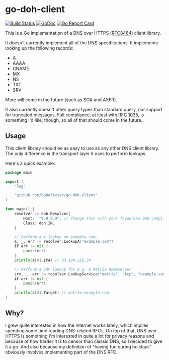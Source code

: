 # go-doh-client

[![Build Status](https://travis-ci.org/babolivier/go-doh-client.svg?branch=master)](https://travis-ci.org/babolivier/go-doh-client) [![GoDoc](https://godoc.org/github.com/babolivier/go-doh-client?status.svg)](https://godoc.org/github.com/babolivier/go-doh-client) [![Go Report Card](https://goreportcard.com/badge/github.com/babolivier/go-doh-client)](https://goreportcard.com/report/github.com/babolivier/go-doh-client)

This is a Go implementation of a DNS over HTTPS
([RFC8484](https://tools.ietf.org/html/rfc8484)) client library.

It doesn't currently implement all of the DNS specifications. It implements
looking up the following records:

* A
* AAAA
* CNAME
* MX
* NS
* TXT
* SRV

More will come in the future (such as SOA and AXFR).

It also currently doesn't other query types than standard query, nor support for
truncated messages. Full compliance, at least with [RFC
1035](https://tools.ietf.org/html/rfc1035), is something I'd like, though, so
all of that should come in the future..

## Usage

This client library should be as easy to use as any other DNS client library.
The only difference is the transport layer it uses to perform lookups.

Here's a quick example:

```go
package main

import (
	"log"

	"github.com/babolivier/go-doh-client"
)

func main() {
	resolver := doh.Resolver{
		Host:  "9.9.9.9", // Change this with your favourite DoH-compliant resolver.
		Class: doh.IN,
	}

	// Perform a A lookup on example.com
	a, _, err := resolver.LookupA("example.com")
	if err != nil {
		panic(err)
	}
	println(a[0].IP4) // 93.184.216.34

	// Perform a SRV lookup for e.g. a Matrix homeserver
	srv, _, err := resolver.LookupService("matrix", "tcp", "example.com")
	if err != nil {
		panic(err)
	}
	println(a[0].Target) // matrix.example.com
}
```

## Why?

I grew quite interested in how the Internet works lately, which implies spending
some time reading DNS-related RFCs. On top of that, DNS over HTTPS is something
I'm interested in quite a lot for privacy reasons and because of how harder it
is to censor than classic DNS, so I decided to give it a go. And also because my
definition of "having fun during holidays" obviously involves implementing part
of the DNS RFC.
